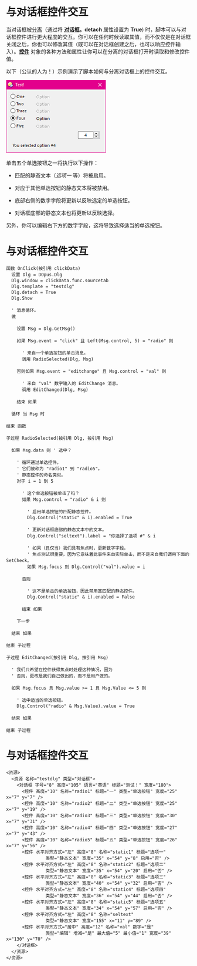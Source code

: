 # 与对话框控件交互

当对话框被[分离](the_dialog_message_loop/detached_dialogs.zh.md)（通过将 **[对话框](/Manual/reference/scripting_reference/scripting_objects/dialog.zh.md)。detach** 属性设置为 **True**) 时，脚本可以与对话框控件进行更大程度的交互。你可以在任何时候读取其值，而不仅仅是在对话框关闭之后，你也可以修改其值（既可以在对话框创建之后，也可以响应控件输入）。**[控件](/Manual/reference/scripting_reference/scripting_objects/control.zh.md)** 对象的各种方法和属性让你可以在分离的对话框打开时读取和修改控件值。

以下（公认的人为！）示例演示了脚本如何与分离对话框上的控件交互。

![](/Manual/images/media/image137.png)

单击五个单选按钮之一将执行以下操作：

- 匹配的静态文本（*选项一* 等）将被启用。

- 对应于其他单选按钮的静态文本将被禁用。

- 底部右侧的数字字段将更新以反映选定的单选按钮。

- 对话框底部的静态文本也将更新以反映选择。

另外，你可以编辑右下方的数字字段，这将导致选择适当的单选按钮。

# 与对话框控件交互

    函数 OnClick(按引用 clickData)
      设置 Dlg = DOpus.Dlg
      Dlg.window = clickData.func.sourcetab
      Dlg.template = "testdlg"
      Dlg.detach = True
      Dlg.Show

      ' 消息循环。
      做

        设置 Msg = Dlg.GetMsg()

        如果 Msg.event = "click" 且 Left(Msg.control, 5) = "radio" 则

          ' 来自一个单选按钮的单击消息。
          调用 RadioSelected(Dlg, Msg)

        否则如果 Msg.event = "editchange" 且 Msg.control = "val" 则

          ' 来自 "val" 数字输入的 EditChange 消息。
          调用 EditChanged(Dlg, Msg)

        结束 如果

      循环 当 Msg 时

    结束 函数

    子过程 RadioSelected(按引用 Dlg, 按引用 Msg)

      如果 Msg.data 则 ' 选中？

        ' 循环通过单选控件。
        ' 它们被称为 "radio1" 到 "radio5"。
        ' 静态控件的命名类似。
        对于 i = 1 到 5 

          ' 这个单选按钮被单击了吗？
          如果 Msg.control = "radio" & i 则 

            ' 启用单选按钮的匹配静态控件。
            Dlg.Control("static" & i).enabled = True 

            ' 更新对话框底部的静态文本中的文本。
            Dlg.Control("seltext").label = "你选择了选项 #" & i

            ' 如果（且仅当）我们具有焦点时，更新数字字段。
            ' 焦点测试很重要，因为它意味着此事件来自实际单击，而不是来自我们调用下面的 SetCheck。
            如果 Msg.focus 则 Dlg.Control("val").value = i 

          否则

            ' 这不是单击的单选按钮，因此禁用其匹配的静态控件。
            Dlg.Control("static" & i).enabled = False

          结束 如果

        下一步

      结束 如果

    结束 子过程

    子过程 EditChanged(按引用 Dlg, 按引用 Msg) 

      ' 我们只希望在控件获得焦点时处理这种情况，因为
      ' 否则，更改是我们自己做出的，而不是用户做的。

      如果 Msg.focus 且 Msg.value >= 1 且 Msg.Value <= 5 则 

        ' 选中适当的单选按钮。
        Dlg.Control("radio" & Msg.Value).value = True

      结束 如果

    结束 子过程

# 与对话框控件交互

    <资源>
      <资源 名称="testdlg" 类型="对话框">
        <对话框 字号="8" 高度="105" 语言="英语" 标题="测试！" 宽度="180">
          <控件 高度="10" 名称="radio1" 标题="一" 类型="单选按钮" 宽度="25" x="7" y="7" />
          <控件 高度="10" 名称="radio2" 标题="二" 类型="单选按钮" 宽度="25" x="7" y="19" />
          <控件 高度="10" 名称="radio3" 标题="三" 类型="单选按钮" 宽度="30" x="7" y="31" />
          <控件 高度="10" 名称="radio4" 标题="四" 类型="单选按钮" 宽度="27" x="7" y="43" />
          <控件 高度="10" 名称="radio5" 标题="五" 类型="单选按钮" 宽度="26" x="7" y="56" />
          <控件 水平对齐方式="左" 高度="8" 名称="static1" 标题="选项一"
                   类型="静态文本" 宽度="35" x="54" y="8" 启用="否" />
          <控件 水平对齐方式="左" 高度="8" 名称="static2" 标题="选项二"
                   类型="静态文本" 宽度="35" x="54" y="20" 启用="否" />
          <控件 水平对齐方式="左" 高度="8" 名称="static3" 标题="选项三"
                   类型="静态文本" 宽度="40" x="54" y="32" 启用="否" />
          <控件 水平对齐方式="左" 高度="8" 名称="static4" 标题="选项四"
                   类型="静态文本" 宽度="36" x="54" y="44" 启用="否" />
          <控件 水平对齐方式="左" 高度="8" 名称="static5" 标题="选项五"
                   类型="静态文本" 宽度="34" x="54" y="57" 启用="否" />
          <控件 水平对齐方式="左" 高度="8" 名称="seltext"
                   类型="静态文本" 宽度="155" x="11" y="89" />
          <控件 水平对齐方式="居中" 高度="12" 名称="val" 数字="是"
                   类型="编辑" 增减="是" 最大值="5" 最小值="1" 宽度="39" x="130" y="70" />
        </对话框>
      </资源>
    </资源>